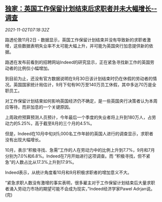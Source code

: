 <!--1635838262000-->
[独家：英国工作保留计划结束后求职者并未大幅增长--调查](https://cn.reuters.com/article/survey-covid-uk-job-cen-1102-idCNKBS2HN0R1)
------

<div><i>2021-11-02T07:18:32Z</i></div><p>路透伦敦11月2日 - 数据显示，英国工作保留计划结束并没有导致新的求职者激增，这些数据表明失业率不太可能大幅上升，并可能为英国央行加息提供新的依据。</p><p>路透在发布前看到的招聘网站Indeed的研究显示，正在紧急寻找新工作的英国劳动者的比例仅小幅增加。</p><p>到目前为止，还没有官方数据说明在9月30日该计划结束时仍在休假的劳动者的情况。英国国家统计局估计，9月下旬有90万至140万员工休假，其中多达70万是全职员工。</p><p>对工作保留计划结束如何影响英国经济仍不确定，是一些英国央行决策者认为本周应等待，而非加息的一个关键原因。</p><p>上周政府预算预测人员预计，今年最后一个季度的失业者将上升到180万人，占劳动力的5.25%，高于截至8月的三个月的4.5%。</p><p>但是，Indeed在10月中旬对5,000名工作年龄的英国人进行的调查显示，求职者没有出现大幅增长。</p><p>10月，表示“积极寻找、急需”工作的人在劳动力中的比例上升到7.7%，9月和7月分别为7.0%和6.8%。Indeed在7月开始进行这项调查。而 “积极寻找，但不紧急”的人数占比从17.3%上升到17.9%。</p><p>Indeed表示，从统计角度看10月和9月积极求职者的增加意义不大。</p><p>“紧急求职人数没有激增的事实表明，很多雇主对于工作保留计划结束后大量求职者涌入劳动力市场的期望可能不会成为现实，”Indeed经济学家Pawel Adrjan说。(完)</p>
